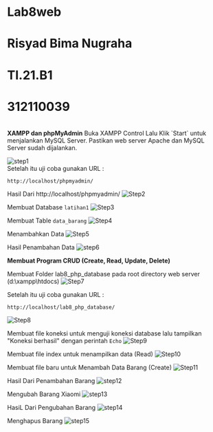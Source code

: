 # Lab8web
# Risyad Bima Nugraha
# TI.21.B1
# 312110039
<br>
<b>XAMPP dan phpMyAdmin</b>
Buka XAMPP Control Lalu Klik `Start` untuk menjalankan MySQL Server. Pastikan web server Apache dan MySQL Server sudah dijalankan.

![step1](ss/s1.png)<br>
Setelah itu uji coba gunakan URL :
```
http://localhost/phpmyadmin/
```
Hasil Dari http://localhost/phpmyadmin/
![Step2](ss/s2.png)<br>

Membuat Database `latihan1`
![Step3](ss/s3.png)<br>

Membuat Table `data_barang`
![Step4](ss/s4.png)<br>

Menambahkan Data
![Step5](ss/s5.png)<br>

Hasil Penambahan Data
![step6](ss/s6.png)<br>

<b>Membuat Program CRUD (Create, Read, Update, Delete)</b>

Membuat Folder lab8_php_database pada root directory web server (d:\xampp\htdocs)
![Step7](ss/s7.png)<br>

Setelah itu uji coba gunakan URL :
```
http://localhost/lab8_php_database/
```
![Step8](ss/s8.png)<br>

Membuat file koneksi untuk menguji koneksi database lalu tampilkan "Koneksi berhasil" dengan perintah `Echo`
![Step9](ss/s9.png)<br>

Membuat file index untuk menampilkan data (Read)
![Step10](ss/s10.png)<br>

Membuat file baru untuk Menambah Data Barang (Create)
![Step11](ss/s11.png)<br>

Hasil Dari Penambahan Barang
![step12](ss/s12.png)<br>

Mengubah Barang Xiaomi
![step13](ss/s13.png)<br>

HasiL Dari Pengubahan Barang
![step14](ss/s14.png)<br>

Menghapus Barang
![step15](ss/s15.png)<br>
